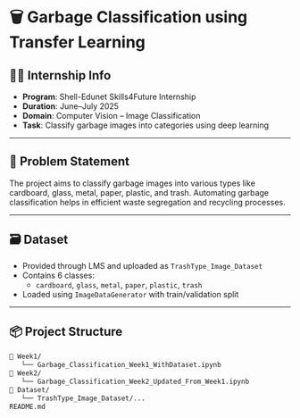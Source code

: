 # 🗑️ Garbage Classification using Transfer Learning

## 👨‍💻 Internship Info
- **Program**: Shell-Edunet Skills4Future Internship
- **Duration**: June–July 2025
- **Domain**: Computer Vision – Image Classification
- **Task**: Classify garbage images into categories using deep learning

---

## 🧠 Problem Statement
The project aims to classify garbage images into various types like cardboard, glass, metal, paper, plastic, and trash. Automating garbage classification helps in efficient waste segregation and recycling processes.

---

## 🗃️ Dataset
- Provided through LMS and uploaded as `TrashType_Image_Dataset`
- Contains 6 classes:
  - `cardboard`, `glass`, `metal`, `paper`, `plastic`, `trash`
- Loaded using `ImageDataGenerator` with train/validation split

---

## 📦 Project Structure
```bash
📁 Week1/
   └── Garbage_Classification_Week1_WithDataset.ipynb
📁 Week2/
   └── Garbage_Classification_Week2_Updated_From_Week1.ipynb
📁 Dataset/
   └── TrashType_Image_Dataset/...
README.md
